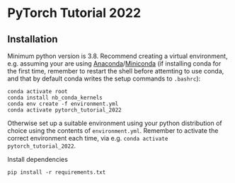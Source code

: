 <!-- [![DOI](https://zenodo.org/badge/[doi].svg)](https://zenodo.org/badge/latestdoi/[doi]) -->

# PyTorch Tutorial 2022

## Installation

Minimum python version is 3.8. Recommend creating a virtual environment, e.g. assuming your are using [Anaconda](https://www.anaconda.com/products/individual)/[Miniconda](https://docs.conda.io/en/latest/miniconda.html) (if installing conda for the first time, remember to restart the shell before attemting to use conda, and that by default conda writes the setup commands to `.bashrc`):

```
conda activate root
conda install nb_conda_kernels
conda env create -f environment.yml
conda activate pytorch_tutorial_2022
```

Otherwise set up a suitable environment using your python distribution of choice using the contents of `environment.yml`. Remember to activate the correct environment each time, via e.g. `conda activate pytorch_tutorial_2022`.

Install dependencies

```
pip install -r requirements.txt
```